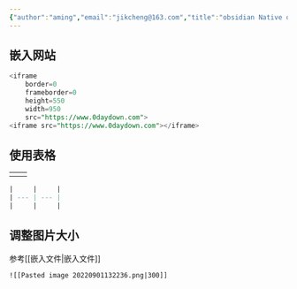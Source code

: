 ```yaml
---
{"author":"aming","email":"jikcheng@163.com","title":"obsidian Native operations","creation_date":"2022-06-27 15:57","Last modified date":"2022-11-27 19:42","tags":"obsidian Native operations","File Folder with relative path":"soft/Doc/obsidian/Plugin","remark":null,"other":null,"dg-publish":true,"permalink":"/soft/doc/obsidian/plugin/obsidian-native-operations/","dgPassFrontmatter":true}
---
```






## 嵌入网站
```sql
<iframe
	border=0
	frameborder=0
	height=550
	width=950  
	src="https://www.0daydown.com">
<iframe src="https://www.0daydown.com"></iframe>
```




##  使用表格

|     |     |
| --- | --- |
|     |     |

```sql
|     |     |
| --- | --- |
|     |     |
```

## 调整图片大小
参考[[嵌入文件\|嵌入文件]]
```
![[Pasted image 20220901132236.png|300]]
```

